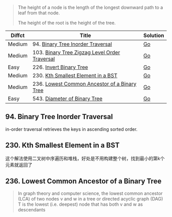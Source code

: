 > The height of a node is the length of the longest downward path to a leaf from that node. 
> 
> The height of the root is the height of the tree.

| Diffct   | Title                                      | Solution                           |
| -------- | ------------------------------------------ | ---------------------------------- |
| Medium   | 94. [Binary Tree Inorder Traversal][binary-tree-inorder-traversal]              | [Go](inorder_travesal.go)             |
| Medium   | 103. [Binary Tree Zigzag Level Order Traversal][zigzag-level-order-traversal]   | [Go](binary_tree_zigzag_travelsal.go) |
| Easy     | 226. [Invert Binary Tree](https://leetcode.com/problems/invert-binary-tree/)    | [Go](invert_binary_tree.go)           |
| Medium   | 230. [Kth Smallest Element in a BST](https://leetcode.com/problems/kth-smallest-element-in-a-bst/)                      | [Go](kth_smallest_element_in_a_bst.go)  |
| Medium   | 236. [Lowest Common Ancestor of a Binary Tree](https://leetcode.com/problems/lowest-common-ancestor-of-a-binary-tree/)  | [Go](lca_of_a_binary_tree.go)           |
| Easy     | 543. [Diameter of Binary Tree](https://leetcode.com/problems/diameter-of-binary-tree/)                                  | [Go](diameter_of_binary_tree.go)        |

[binary-tree-inorder-traversal]: https://leetcode.com/problems/binary-tree-inorder-traversal/
[zigzag-level-order-traversal]: https://leetcode.com/problems/binary-tree-zigzag-level-order-traversal/

## 94. Binary Tree Inorder Traversal
in-order traversal retrieves the keys in ascending sorted order.

## 230. Kth Smallest Element in a BST
这个解法使用二叉树中序遍历和堆栈，好处是不用构建整个树，找到最小的第k个元素就返回了

## 236. Lowest Common Ancestor of a Binary Tree
> In graph theory and computer science, the lowest common ancestor (LCA) of two nodes v and w in a tree or directed acyclic graph (DAG) T 
> is the lowest (i.e. deepest) node that has both v and w as descendants